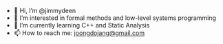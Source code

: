 - 👋 Hi, I’m @jimmydeen
- 👀 I’m interested in formal methods and low-level systems programming
- 🌱 I’m currently learning C++ and Static Analysis 
- 📫 How to reach me: joongdojang@gmail.com

<!---
jimmydeen/jimmydeen is a ✨ special ✨ repository because its `README.md` (this file) appears on your GitHub profile.
You can click the Preview link to take a look at your changes.
--->
